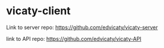 # vicaty-client

Link to server repo: https://github.com/edvicaty/vicaty-server

link to API repo: https://github.com/edvicaty/vicaty-API

